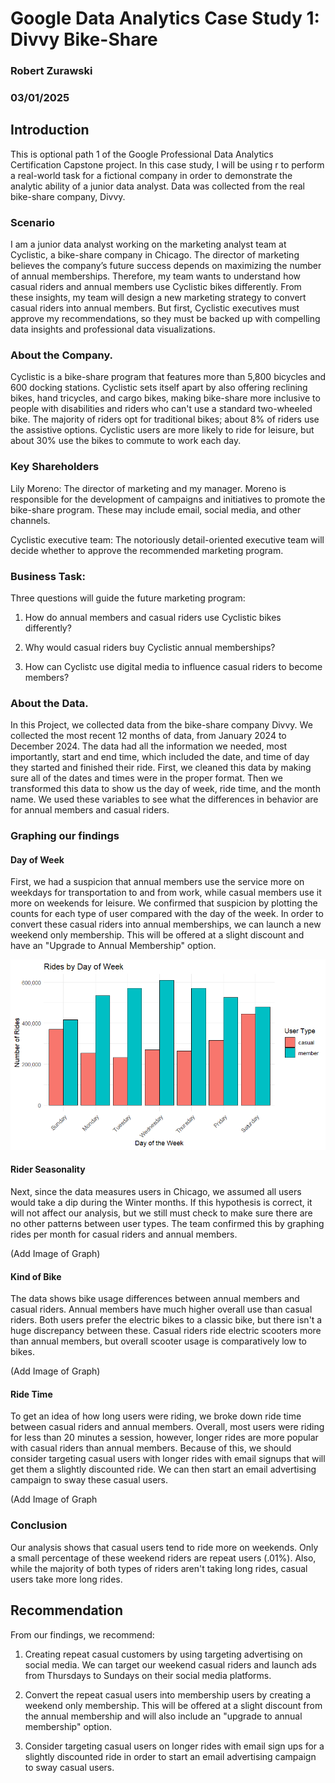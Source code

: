 # Google Data Analytics Case Study 1: Divvy Bike-Share
### Robert Zurawski
### 03/01/2025




## Introduction

This is optional path 1 of the Google Professional Data Analytics Certification Capstone project. In this case study, I will be using r to perform a real-world task for a fictional company in order to demonstrate the analytic ability of a junior data analyst. Data was collected from the real bike-share company, Divvy.



### Scenario

I am a junior data analyst working on the marketing analyst team at Cyclistic, a bike-share company in Chicago. The director of marketing believes the company’s future success depends on maximizing the number of annual memberships. Therefore, my team wants to understand how casual riders and annual members use Cyclistic bikes differently. From these insights, my team will design a new marketing strategy to convert casual riders into annual members. But first, Cyclistic executives must approve my recommendations, so they must be backed up with compelling data insights and professional data visualizations.



### About the Company.

Cyclistic is a bike-share program that features more than 5,800 bicycles and 600 docking stations. Cyclistic sets itself apart by also offering reclining bikes, hand tricycles, and cargo bikes, making bike-share more inclusive to people with disabilities and riders who can't use a standard two-wheeled bike. The majority of riders opt for traditional bikes; about 8% of riders use the assistive options. Cyclistic users are more likely to ride for leisure, but about 30% use the bikes to commute to work each day.



### Key Shareholders

Lily Moreno: The director of marketing and my manager. Moreno is responsible for the development of campaigns and initiatives to promote the bike-share program. These may include email, social media, and other channels.

Cyclistic executive team: The notoriously detail-oriented executive team will decide whether to approve the recommended marketing program.



### Business Task:

Three questions will guide the future marketing program:

1.  How do annual members and casual riders use Cyclistic bikes differently?

2.  Why would casual riders buy Cyclistic annual memberships?

3.  How can Cyclistc use digital media to influence casual riders to become members?


### About the Data.

In this Project, we collected data from the bike-share company Divvy. We collected the most recent 12 months of data, from January 2024 to December 2024. The data had all the information we needed, most importantly, start and end time, which included the date, and time of day they started and finished their ride. First, we cleaned this data by making sure all of the dates and times were in the proper format. Then we transformed this data to show us the day of week, ride time, and the month name. We used these variables to see what the differences in behavior are for annual members and casual riders.

### Graphing our findings

#### Day of Week

  First, we had a suspicion that annual members use the service more on weekdays for transportation to and from work, while casual members use it more on weekends for leisure. We confirmed that suspicion by plotting the counts for each type of user compared with the day of the week. In order to convert these casual riders into annual memberships, we can launch a new weekend only membership. This will be offered at a slight discount and have an "Upgrade to Annual Membership" option. 

![Cyclistic Capstone Report](RPlot_Weekend.png)

#### Rider Seasonality

  Next, since the data measures users in Chicago, we assumed all users would take a dip during the Winter months. If this hypothesis is correct, it will not affect our analysis, but we still must check to make sure there are no other patterns between user types. The team confirmed this by graphing rides per month for casual riders and annual members.

(Add Image of Graph)

#### Kind of Bike

  The data shows bike usage differences between annual members and casual riders. Annual members have much higher overall use than casual riders. Both users prefer the electric bikes to a classic bike, but there isn't a huge discrepancy between these. Casual riders ride electric scooters more than annual members, but overall scooter usage is comparatively low to bikes.

(Add Image of Graph)

#### Ride Time

  To get an idea of how long users were riding, we broke down ride time between casual riders and annual members. Overall, most users were riding for less than 20 minutes a session, however, longer rides are more popular with casual riders than annual members. Because of this, we should consider targeting casual users with longer rides with email signups that will get them a slightly discounted ride. We can then start an email advertising campaign to sway these casual users. 

(Add Image of Graph

### Conclusion

Our analysis shows that casual users tend to ride more on weekends. Only a small percentage of these weekend riders are repeat users (.01%). Also, while the majority of both types of riders aren't taking long rides, casual users take more long rides.



## Recommendation

From our findings, we recommend:

1.  Creating repeat casual customers by using targeting advertising on social media. We can target our weekend casual riders and launch ads from Thursdays to Sundays on their social media platforms.

2.  Convert the repeat casual users into membership users by creating a weekend only membership. This will be offered at a slight discount from the annual membership and will also include an "upgrade to annual membership" option.

3.  Consider targeting casual users on longer rides with email sign ups for a slightly discounted ride in order to start an email advertising campaign to sway casual users.

